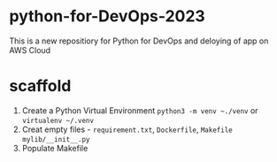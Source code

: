 # python-for-DevOps-2023

This is a new repositiory for Python for DevOps and deloying of app on AWS Cloud


# scaffold

1. Create a Python Virtual Environment `python3 -m venv ~./venv` or `virtualenv ~/.venv`
2. Creat empty files - `requirement.txt`, `Dockerfile`, `Makefile` `mylib/__init__.py`
3. Populate Makefile


